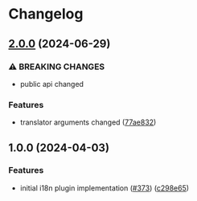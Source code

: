 # Changelog

## [2.0.0](https://github.com/routup/plugins/compare/i18n-v1.0.0...i18n-v2.0.0) (2024-06-29)


### ⚠ BREAKING CHANGES

* public api changed

### Features

* translator arguments changed ([77ae832](https://github.com/routup/plugins/commit/77ae832ec8e370cf4b685b9106724b2b301f5a74))

## 1.0.0 (2024-04-03)


### Features

* initial i18n plugin implementation ([#373](https://github.com/routup/plugins/issues/373)) ([c298e65](https://github.com/routup/plugins/commit/c298e65669c3c4aed0fe417690c6552e68f6f963))
